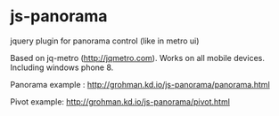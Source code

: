 js-panorama
===========

jquery plugin for panorama control (like in metro ui)

Based on jq-metro (http://jqmetro.com).
Works on all mobile devices. Including windows phone 8.

Panorama example : http://grohman.kd.io/js-panorama/panorama.html

Pivot example: http://grohman.kd.io/js-panorama/pivot.html
